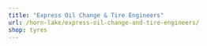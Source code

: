 ```yaml
---
title: "Express Oil Change & Tire Engineers"
url: /horn-lake/express-oil-change-and-tire-engineers/
shop: tyres
---
```

